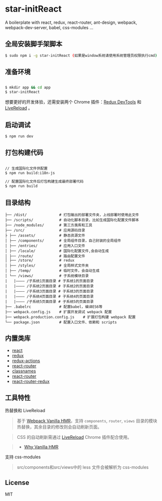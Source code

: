
# star-initReact

A boilerplate with react, redux, react-router, ant-design, webpack, webpack-dev-server, babel, css-modules ...

## 全局安装脚手架脚本

```bash
$ sudo npm i -g star-initReact (如果是window系统请使用系统管理员权限执行cmd)
```
## 准备环境

```bash

$ mkdir app && cd app
$ star-initReact

```

想要更好的开发体验，还需安装两个 Chrome 插件：[Redux DevTools](https://chrome.google.com/webstore/detail/lmhkpmbekcpmknklioeibfkpmmfibljd) 和 [LiveReload](https://chrome.google.com/webstore/detail/livereload/jnihajbhpnppcggbcgedagnkighmdlei) 。

## 启动调试

```bash
$ npm run dev
```

## 打包构建代码

```bash

// 生成国际化文件供配置
$ npm run build:i18n-js

// 配置国际化文件后打包构建生成最终部署代码
$ npm run build

```

## 目录结构

```
├── /dist/               # 打包输出的部署文件夹，上线部署时使用此文件
├── /scripts/            # 自动化脚本目录，比如生成国际化配置文件脚本
├── /node_modules/       # 第三方类库和工具
├── /src/                # 应用源码目录
├ ├── /assets/           # 静态资源文件
│ ├── /components/       # 全局组件目录，自己封装的全局组件
│ ├── /entries/          # 应用入口文件
│ ├── /locale/           # 国际化配置文件,会自动生成
│ ├── /route/            # 路由配置文件
│ ├── /store/            # redux 
│ ├── /styles/           # 全局样式文件夹 
│ ├── /temp/             # 临时文件，会自动生成
│ └── /views/            # 子系统模块目录
|   |———— /子系统1页面目录 # 子系统1的页面目录
|   |———— /子系统2页面目录 # 子系统2的页面目录
|   |———— /子系统3页面目录 # 子系统3的页面目录
|   |———— /子系统4页面目录 # 子系统4的页面目录
|   |———— /子系统5页面目录 # 子系统5的页面目录
├── .babelrc             # 配置babel，编译ES6等
├── webpack.config.js    # 扩展开发调试 webpack 配置
├── webpack.production.config.js    # 扩展打包构建 webpack 配置
└── package.json         # 配置入口文件、依赖和 scripts
```


## 内置类库

- [react](https://github.com/facebook/react)
- [redux](https://github.com/reactjs/redux)
- [redux-actions](https://github.com/acdlite/redux-actions)
- [react-router](https://github.com/reactjs/react-router)
- [classnames](https://github.com/JedWatson/classnames)
- [react-router](https://github.com/reactjs/react-router)
- [react-router-redux](https://github.com/reactjs/react-router-redux)

## 工具特性

热替换和 LiveReload

> 基于 [Webpack Vanilla HMR](https://webpack.github.io/docs/hot-module-replacement-with-webpack.html)，支持 `components`, `router`, `views` 目录的模块热替换，其余目录的修改则会自动刷新页面。

> CSS 的自动刷新需通过 [LiveReload](https://chrome.google.com/webstore/detail/livereload/jnihajbhpnppcggbcgedagnkighmdlei) Chrome 插件配合使用。

> - [Why Vanilla HMR](https://github.com/reactjs/redux/pull/1455)

支持 css-modules

> src/components和src/views中的 less 文件会被解析为 css-modules

## License
MIT

